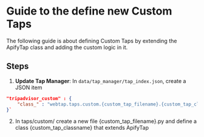 # Guide to the define new Custom Taps

The following guide is about defining Custom Taps by extending the ApifyTap class and adding the custom logic in it.

## Steps

1. **Update Tap Manager**: In `data/tap_manager/tap_index.json`, create a JSON item 
```json
"tripadvisor_custom" : {
    "class_" : "webtap.taps.custom.{custom_tap_filename}.{custom_tap_classname}"
}` 
```
2. In taps/custom/ create a new file {custom_tap_filename}.py and define a class {custom_tap_classname} that extends ApifyTap